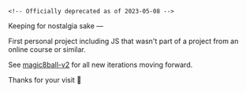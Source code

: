 ```<!-- Officially deprecated as of 2023-05-08 -->```

Keeping for nostalgia sake — 

First personal project including JS that wasn't part of a project from an online course or similar.

See [magic8ball-v2](https://github.com/kySuga/magic8ball-v2) for all new iterations moving forward.

Thanks for your visit :raised_hands: